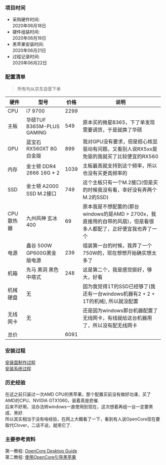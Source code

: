 ### 项目时间
* 采购硬件时间:  
2020年06月18日  
* 硬件组装时间:  
2020年06月19日  
* 黑苹果安装时间:  
2020年06月21日  
* 过程记录时间:  
2020年06月22日  

### 配置清单
> 所有均从京东自营下单  

硬件|型号|价格|说明
-|-|-|-
CPU | i7 9700 | 2299
主板 | 华硕TUF B365M-PLUS GAMING | 549 | 原本买的微星B365，下了单发现需要调货，于是就换了华硕
GPU | 蓝宝石RX560XT 8G 白金版 | 899 | 我对GPU没有要求，但是担心核显驱动有问题，又看别人说RX5xx是免驱的我就买了比较便宜的RX560
内存 | 金士顿 DDR4 2666 16G * 2 | 1039 | 主板最高就支持到这个频率，所以也没有买更高频率的
SSD | 金士顿 A2000 SSD M.2接口 | 749 | 这个主板只有一个M.2接口(但是买的时候我没有看，幸好没有弄两个M.2的SSD)
CPU散热器 | 九州风神 玄冰400 | 69 | 原本我是不想配置的(那台windows的是AMD > 2700x，我直接用的自带的风扇)，但是看很多人都配了，正好便宜我也弄了一个
电源 | 鑫谷 500W GP600G黑金版电源 | 239 | 组装第一台的时候，我弄了一个750W的，现在想想开始确实想太多了
机箱 | 先马 黑洞 黑色 中塔式 | 248 | 这是第二个，我是感觉挺好，够大，好看
机械硬盘 | 无 | | 因为我觉得1T的SSD已经够了(我还有一台windows机器有2 + 2 + 1T的机械), 所以就没配置
无线网卡 | 无 | | 还是因为windows那台机器配置了无线网卡，有线就给这台机器用了，所以没有配无线网卡
总价 | | 6091

### 安装过程
[安装盘制作过程](https://github.com/bxxfighting/OpenCore-B/blob/master/%E5%AE%89%E8%A3%85%E7%9B%98%E5%88%B6%E4%BD%9C%E8%BF%87%E7%A8%8B.md)  
[安装系统过程](https://github.com/bxxfighting/OpenCore-B/blob/master/%E5%AE%89%E8%A3%85%E7%B3%BB%E7%BB%9F%E8%BF%87%E7%A8%8B.md)  

### 历史经验

在这之前只装过一次AMD CPU的黑苹果，那个配置买前没有做好功课，买了AMD的CPU、NVIDIA GTX1060，装着真是悲催.  
后来不好用，没办法转windows一直使用到现在，这次想着再组一台一定要黑成、黑好.  
所以其实相当于没有啥经验，在网上大概看了一下，看到有人说OpenCore现在要取代Clover，二话不说，就用它了.  

### 主要参考资料
第一教程: [OpenCore Desktop Guide](https://dortania.github.io/OpenCore-Desktop-Guide/)  
第二教程: [使用OpenCore引导黑苹果](https://blog.xjn819.com/?p=543)  
